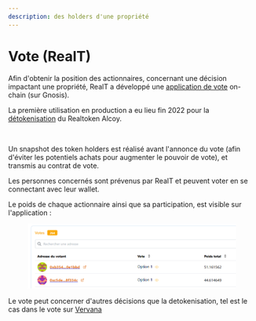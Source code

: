 ```yaml
---
description: des holders d'une propriété
---
```


# Vote (RealT)

Afin d'obtenir la position des actionnaires, concernant une décision impactant une propriété, RealT a développé une [application de vote](https://vote.realtoken.network/assets) on-chain (sur Gnosis).

La première utilisation en production a eu lieu fin 2022 pour la [détokenisation](../site-realt/detokenisation-dune-propriete.md) du Realtoken Alcoy.

<figure><img src="../.gitbook/assets/image (31).png" alt=""><figcaption></figcaption></figure>

Un snapshot des token holders est réalisé avant l'annonce du vote (afin d'éviter les potentiels achats pour augmenter le pouvoir de vote), et transmis au contrat de vote.

Les personnes concernés sont prévenus par RealT et peuvent voter en se connectant avec leur wallet.

Le poids de chaque actionnaire ainsi que sa participation, est visible sur l'application :&#x20;

<figure><img src="../.gitbook/assets/image (3) (1).png" alt=""><figcaption></figcaption></figure>

Le vote peut concerner d'autres décisions que la detokenisation, tel est le cas dans le vote sur [Vervana ](https://vote.realtoken.network/assets/100609/vote/1)
